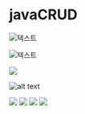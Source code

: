 # javaCRUD
![텍스트](https://github.com/HushKish/javaCRUD/blob/master/screenshot/s1.png?raw=true)


![텍스트](https://github.com/HushKish/javaCRUD/blob/master/screenshot/s2.png?raw=true)

<img src = "https://github.com/HushKish/javaCRUD/blob/master/screenshot/s3.png?raw=true">

![alt text](https://github.com/HushKish/javaCRUD/blob/master/screenshot/s4.png?raw=true)


<img src = "https://github.com/HushKish/javaCRUD/blob/master/screenshot/s5.png?raw=true">
<img src = "https://github.com/HushKish/javaCRUD/blob/master/screenshot/s6.png?raw=true">
<img src = "https://github.com/HushKish/javaCRUD/blob/master/screenshot/s7.png?raw=true">
<img src = "https://github.com/HushKish/javaCRUD/blob/master/screenshot/s8.png?raw=true">
